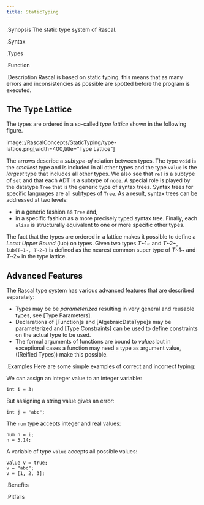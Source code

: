 ```yaml
---
title: StaticTyping
---
```


.Synopsis
The static type system of Rascal.

.Syntax

.Types

.Function

.Description
Rascal is based on static typing, this means that as many errors and inconsistencies as possible are spotted before 
the program is executed. 

## The Type Lattice


The types are ordered in a so-called _type lattice_ shown in the following figure.

image::/RascalConcepts/StaticTyping/type-lattice.png[width=400,title="Type Lattice"]


The arrows describe a _subtype-of_ relation between types. The type `void` is the _smallest_ type and 
is included in all other types and the type `value` is the _largest_ type that includes all other types. 
We also see that `rel` is a subtype of `set` and that each ADT is a subtype of `node`. 
A special role is played by the datatype `Tree` that is the generic type of syntax trees. 
Syntax trees for specific languages are all subtypes of `Tree`. As a result, syntax trees can be addressed at two levels: 

*  in a generic fashion as `Tree` and,
*  in a specific fashion as a more precisely typed syntax tree. 
Finally, each `alias` is structurally equivalent to one or more specific other types.


The fact that the types are ordered in a lattice makes it possible to define a *Least Upper Bound* (lub) on types.
Given two types _T_~1~ and _T_~2~, `lub(T~1~, T~2~)` is defined as the nearest common super type of _T_~1~ and _T_~2~
in the type lattice.

## Advanced Features

The Rascal type system has various advanced features that are described separately:

*  Types may be be _parameterized_ resulting in very general and reusable types, see [Type Parameters].
*  Declarations of [Function]s and [AlgebraicDataType]s may be parameterized and [Type Constraints] can be used to define
   constraints on the actual type to be used.
*  The formal arguments of functions are bound to _values_ but in exceptional cases
  a function may need a type as argument value, ((Reified Types)) make this possible.

.Examples
Here are some simple examples of correct and incorrect typing:

We can assign an integer value to an integer variable:
```rascal-shell,continue,error
int i = 3;
```
But assigning a string value gives an error:
```rascal-shell,continue,error
int j = "abc";
```
The `num` type accepts integer and real values:
```rascal-shell,continue,error
num n = i;
n = 3.14;
```
A variable of type `value` accepts all possible values:
```rascal-shell,continue,error
value v = true;
v = "abc";
v = [1, 2, 3];
```

.Benefits

.Pitfalls

